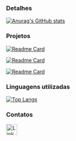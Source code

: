
### Detalhes

[![Anurag's GitHub stats](https://github-readme-stats.vercel.app/api?username=GilbertoPaiva&show_icons=true&theme=dark)](https://github.com/anuraghazra/github-readme-stats)

### Projetos

[![Readme Card](https://github-readme-stats.vercel.app/api/pin/?username=GilbertoPaiva&repo=customer-management&theme=dark)](https://github.com/GilbertoPaiva/customer-management)

[![Readme Card](https://github-readme-stats.vercel.app/api/pin/?username=GilbertoPaiva&repo=curso_ebac_backend&theme=dark)](https://github.com/GilbertoPaiva/curso_ebac_backend)

[![Readme Card](https://github-readme-stats.vercel.app/api/pin/?username=GilbertoPaiva&repo=curso_ebac_backend&theme=dark)](https://github.com/GilbertoPaiva/curso_ebac_backend/tree/main/projeto-3)

### Linguagens utilizadas

[![Top Langs](https://github-readme-stats.vercel.app/api/top-langs/?username=GilbertoPaiva&layout=compact)](https://github.com/anuraghazra/github-readme-stats)

### Contatos

[<img src='https://img.shields.io/badge/LinkedIn-0077B5?style=for-the-badge&logo=linkedin&logoColor=white' alt='Linkedin' height='30'>](https://www.linkedin.com/in/gilberto-paiva-melo/)
